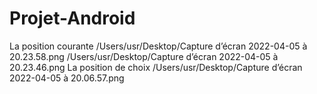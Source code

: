 # Projet-Android
La position courante 
/Users/usr/Desktop/Capture d’écran 2022-04-05 à 20.23.58.png
/Users/usr/Desktop/Capture d’écran 2022-04-05 à 20.23.46.png
La position de choix
/Users/usr/Desktop/Capture d’écran 2022-04-05 à 20.06.57.png
